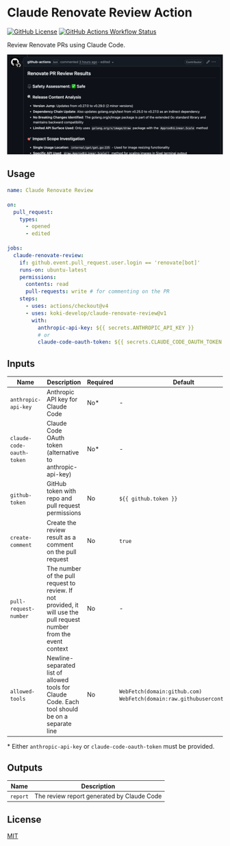 # Claude Renovate Review Action

[![GitHub License](https://img.shields.io/github/license/koki-develop/claude-renovate-review)](./LICENSE)
[![GitHub Actions Workflow Status](https://img.shields.io/github/actions/workflow/status/koki-develop/claude-renovate-review/release-please.yml)](./.github/workflows/release-please.yml)

Review Renovate PRs using Claude Code.

![](./screenshot.png)

## Usage

```yaml
name: Claude Renovate Review

on:
  pull_request:
    types:
      - opened
      - edited

jobs:
  claude-renovate-review:
    if: github.event.pull_request.user.login == 'renovate[bot]'
    runs-on: ubuntu-latest
    permissions:
      contents: read
      pull-requests: write # for commenting on the PR
    steps:
      - uses: actions/checkout@v4
      - uses: koki-develop/claude-renovate-review@v1
        with:
          anthropic-api-key: ${{ secrets.ANTHROPIC_API_KEY }}
          # or
          claude-code-oauth-token: ${{ secrets.CLAUDE_CODE_OAUTH_TOKEN }}
```

## Inputs

| Name | Description | Required | Default |
| --- | --- | --- | --- |
| `anthropic-api-key` | Anthropic API key for Claude Code | No* | - |
| `claude-code-oauth-token` | Claude Code OAuth token (alternative to anthropic-api-key) | No* | - |
| `github-token` | GitHub token with repo and pull request permissions | No | `${{ github.token }}` |
| `create-comment` | Create the review result as a comment on the pull request | No | `true` |
| `pull-request-number` | The number of the pull request to review. If not provided, it will use the pull request number from the event context | No | - |
| `allowed-tools` | Newline-separated list of allowed tools for Claude Code. Each tool should be on a separate line | No | `WebFetch(domain:github.com)`<br/>`WebFetch(domain:raw.githubusercontent.com)` |

\* Either `anthropic-api-key` or `claude-code-oauth-token` must be provided.

## Outputs

| Name | Description |
| --- | --- |
| `report` | The review report generated by Claude Code |

## License

[MIT](./LICENSE)
